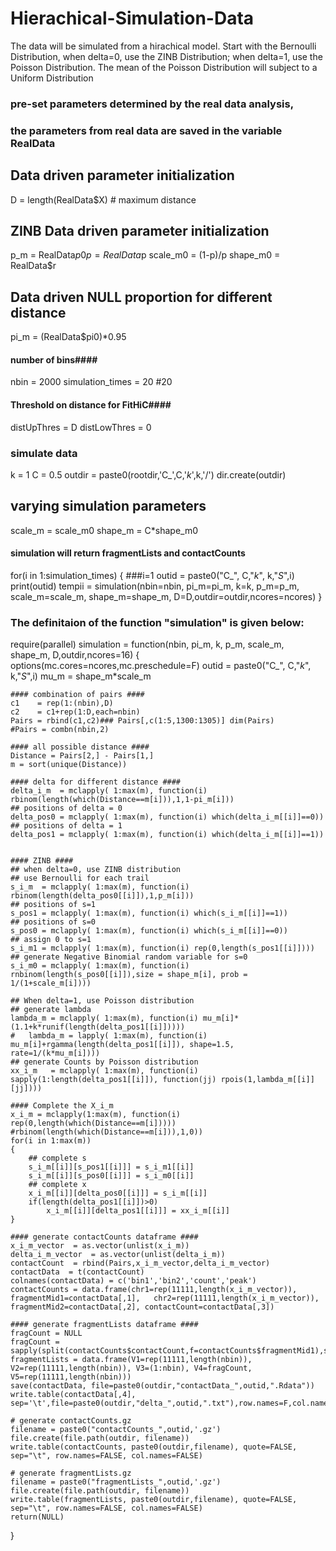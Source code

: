# Hierachical-Simulation-Data
The data will be simulated from a hirachical model. Start with the Bernoulli Distribution, when delta=0, use the ZINB Distribution; when delta=1, use the Poisson Distribution. The mean of the Poisson Distribution will subject to a Uniform Distribution

### pre-set parameters determined by the real data analysis, 
### the parameters from real data are saved in the variable RealData
## Data driven parameter initialization
D = length(RealData$X) # maximum distance
 
## ZINB Data driven parameter initialization
p_m  	   = RealData$p0
p        = RealData$p
scale_m0 = (1-p)/p
shape_m0 = RealData$r
## Data driven NULL proportion for different distance	
pi_m = (RealData$pi0)*0.95				
#### number of bins####
nbin = 2000
simulation_times = 20 #20
#### Threshold on distance for FitHiC####
distUpThres  = D
distLowThres = 0

### simulate data
k = 1
C = 0.5
outdir = paste0(rootdir,'C_',C,'_k_',k,'/')
dir.create(outdir)
## varying simulation parameters
scale_m = scale_m0
shape_m = C*shape_m0
#### simulation will return fragmentLists and contactCounts ####		
for(i in 1:simulation_times)
{
	###i=1
	outid = paste0("C_", C,"_k_", k,"_S_",i)
	print(outid)
	tempii = simulation(nbin=nbin, pi_m=pi_m, k=k, p_m=p_m, scale_m=scale_m, shape_m=shape_m, D=D,outdir=outdir,ncores=ncores)
}		


### The definitaion of the function "simulation" is given below:
require(parallel)
simulation = function(nbin, pi_m, k, p_m, scale_m, shape_m, D,outdir,ncores=16)
{    
    options(mc.cores=ncores,mc.preschedule=F)
    outid = paste0("C_", C,"_k_", k,"_S_",i)
    mu_m    = shape_m*scale_m		

    #### combination of pairs ####
    c1 	  = rep(1:(nbin),D)
    c2    = c1+rep(1:D,each=nbin)
    Pairs = rbind(c1,c2)### Pairs[,c(1:5,1300:1305)] dim(Pairs)
    #Pairs = combn(nbin,2)  
	
    #### all possible distance ####
    Distance = Pairs[2,] - Pairs[1,]
    m = sort(unique(Distance))
    
    #### delta for different distance ####
    delta_i_m  = mclapply( 1:max(m), function(i) rbinom(length(which(Distance==m[i])),1,1-pi_m[i]))
    ## positions of delta = 0
    delta_pos0 = mclapply( 1:max(m), function(i) which(delta_i_m[[i]]==0))
    ## positions of delta = 1
    delta_pos1 = mclapply( 1:max(m), function(i) which(delta_i_m[[i]]==1))
    
    
    #### ZINB ####
    ## when delta=0, use ZINB distribution
    ## use Bernoulli for each trail
    s_i_m  = mclapply( 1:max(m), function(i) rbinom(length(delta_pos0[[i]]),1,p_m[i]))
    ## positions of s=1
    s_pos1 = mclapply( 1:max(m), function(i) which(s_i_m[[i]]==1))
    ## positions of s=0
    s_pos0 = mclapply( 1:max(m), function(i) which(s_i_m[[i]]==0))
    ## assign 0 to s=1
    s_i_m1 = mclapply( 1:max(m), function(i) rep(0,length(s_pos1[[i]])))
    ## generate Negative Binomial random variable for s=0
    s_i_m0 = mclapply( 1:max(m), function(i) rnbinom(length(s_pos0[[i]]),size = shape_m[i], prob = 1/(1+scale_m[i])))
        
    ## When delta=1, use Poisson distribution
    ## generate lambda
   	lambda_m = mclapply( 1:max(m), function(i) mu_m[i]*(1.1+k*runif(length(delta_pos1[[i]]))))
    #	lambda_m = lapply( 1:max(m), function(i) mu_m[i]+rgamma(length(delta_pos1[[i]]), shape=1.5, rate=1/(k*mu_m[i])))   
    ## generate Counts by Poisson distribution
    xx_i_m   = mclapply( 1:max(m), function(i) sapply(1:length(delta_pos1[[i]]), function(jj) rpois(1,lambda_m[[i]][jj])))
    
    #### Complete the X_i_m
    x_i_m = mclapply(1:max(m), function(i) rep(0,length(which(Distance==m[i])))) #rbinom(length(which(Distance==m[i])),1,0))
    for(i in 1:max(m))
    {
        ## complete s
        s_i_m[[i]][s_pos1[[i]]] = s_i_m1[[i]]
        s_i_m[[i]][s_pos0[[i]]] = s_i_m0[[i]]        
        ## complete x
        x_i_m[[i]][delta_pos0[[i]]] = s_i_m[[i]]
		if(length(delta_pos1[[i]])>0)
			x_i_m[[i]][delta_pos1[[i]]] = xx_i_m[[i]]     
    }
    
    #### generate contactCounts dataframe ####
    x_i_m_vector  = as.vector(unlist(x_i_m))
    delta_i_m_vector  = as.vector(unlist(delta_i_m))
    contactCount  = rbind(Pairs,x_i_m_vector,delta_i_m_vector)
    contactData  = t(contactCount)
    colnames(contactData) = c('bin1','bin2','count','peak')
    contactCounts = data.frame(chr1=rep(11111,length(x_i_m_vector)), fragmentMid1=contactData[,1],   chr2=rep(11111,length(x_i_m_vector)), fragmentMid2=contactData[,2], contactCount=contactData[,3])        
    
	#### generate fragmentLists dataframe ####
    fragCount = NULL
    fragCount = sapply(split(contactCounts$contactCount,f=contactCounts$fragmentMid1),sum)#rowSums(x_i_m_matrix)
    fragmentLists = data.frame(V1=rep(11111,length(nbin)), V2=rep(11111,length(nbin)), V3=(1:nbin), V4=fragCount, V5=rep(11111,length(nbin)))
    save(contactData, file=paste0(outdir,"contactData_",outid,".Rdata"))
    write.table(contactData[,4], sep='\t',file=paste0(outdir,"delta_",outid,".txt"),row.names=F,col.names=F,quote=F)
    
	# generate contactCounts.gz
    filename = paste0("contactCounts_",outid,'.gz')
    file.create(file.path(outdir, filename))			
    write.table(contactCounts, paste0(outdir,filename), quote=FALSE, sep="\t", row.names=FALSE, col.names=FALSE)
    
	# generate fragmentLists.gz
    filename = paste0("fragmentLists_",outid,'.gz')
    file.create(file.path(outdir, filename))
    write.table(fragmentLists, paste0(outdir,filename), quote=FALSE, sep="\t", row.names=FALSE, col.names=FALSE)
    return(NULL)			
}    
    
